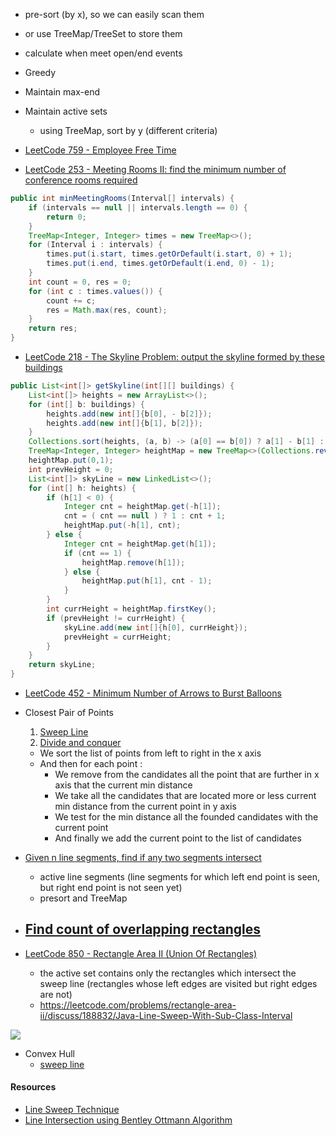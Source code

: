 - pre-sort (by x), so we can easily scan them
- or use TreeMap/TreeSet to store them
- calculate when meet open/end events
- Greedy
- Maintain max-end
- Maintain active sets
  - using TreeMap, sort by y (different criteria)

- [LeetCode 759 - Employee Free Time](https://zxi.mytechroad.com/blog/geometry/leetcode-759-employee-free-time/)
- [LeetCode 253 - Meeting Rooms II: find the minimum number of conference rooms required](https://www.jiuzhang.com/solutions/meeting-rooms-ii/)
```java
public int minMeetingRooms(Interval[] intervals) {
    if (intervals == null || intervals.length == 0) {
        return 0;
    }
    TreeMap<Integer, Integer> times = new TreeMap<>();
    for (Interval i : intervals) {
        times.put(i.start, times.getOrDefault(i.start, 0) + 1);
        times.put(i.end, times.getOrDefault(i.end, 0) - 1);
    }
    int count = 0, res = 0;
    for (int c : times.values()) {
        count += c;
        res = Math.max(res, count);
    }
    return res;
}
```

- [LeetCode 218 - The Skyline Problem: output the skyline formed by these buildings](https://codesolutiony.wordpress.com/2015/06/01/leetcode-the-skyline-problem-lintcode-building-outline/)
```java
public List<int[]> getSkyline(int[][] buildings) {
    List<int[]> heights = new ArrayList<>();
    for (int[] b: buildings) {
        heights.add(new int[]{b[0], - b[2]});
        heights.add(new int[]{b[1], b[2]});
    }
    Collections.sort(heights, (a, b) -> (a[0] == b[0]) ? a[1] - b[1] : a[0] - b[0]);
    TreeMap<Integer, Integer> heightMap = new TreeMap<>(Collections.reverseOrder());
    heightMap.put(0,1);
    int prevHeight = 0;
    List<int[]> skyLine = new LinkedList<>();
    for (int[] h: heights) {
        if (h[1] < 0) {
            Integer cnt = heightMap.get(-h[1]);
            cnt = ( cnt == null ) ? 1 : cnt + 1;
            heightMap.put(-h[1], cnt);
        } else {
            Integer cnt = heightMap.get(h[1]);
            if (cnt == 1) {
                heightMap.remove(h[1]);
            } else {
                heightMap.put(h[1], cnt - 1);
            }
        }
        int currHeight = heightMap.firstKey();
        if (prevHeight != currHeight) {
            skyLine.add(new int[]{h[0], currHeight});
            prevHeight = currHeight;
        }
    }
    return skyLine;
}
```
- [LeetCode 452 - Minimum Number of Arrows to Burst Balloons](https://leetcode.com/problems/minimum-number-of-arrows-to-burst-balloons/discuss/93703/Share-my-explained-Greedy-solution)


- Closest Pair of Points
  1. [Sweep Line](https://baptiste-wicht.com/posts/2010/04/closest-pair-of-point-plane-sweep-algorithm.html)
  2. [Divide and conquer](https://www.geeksforgeeks.org/closest-pair-of-points-using-divide-and-conquer-algorithm/)
  - We sort the list of points from left to right in the x axis
  - And then for each point :
    - We remove from the candidates all the point that are further in x axis that the current min distance
    - We take all the candidates that are located more or less current min distance from the current point in y axis
    - We test for the min distance all the founded candidates with the current point
    - And finally we add the current point to the list of candidates

- [Given n line segments, find if any two segments intersect](https://www.geeksforgeeks.org/given-a-set-of-line-segments-find-if-any-two-segments-intersect/)
  - active line segments (line segments for which left end point is seen, but right end point is not seen yet)
  - presort and TreeMap

- [Find count of overlapping rectangles](https://algs4.cs.princeton.edu/93intersection/IntervalIntersection.java.html)
  - 
- [LeetCode 850 - Rectangle Area II (Union Of Rectangles)](https://leetcode.com/articles/rectangle-area-ii/)
  - the active set contains only the rectangles which intersect the sweep line (rectangles whose left edges are visited but right edges are not)
  - <https://leetcode.com/problems/rectangle-area-ii/discuss/188832/Java-Line-Sweep-With-Sub-Class-Interval>
<img src='https://4.bp.blogspot.com/-hOf0MXmfv3U/XEAe3jD7hXI/AAAAAAAAUIU/taI2jjI2x0YixHshtKfyS6-ayXp9bWnnACLcBGAs/s640/12153052-27995daa57e94349a42362435b3d975c.jpg' />

- Convex Hull
  - [sweep line](https://www.hackerearth.com/practice/math/geometry/line-sweep-technique/tutorial/)

#### Resources
- [Line Sweep Technique](https://www.hackerearth.com/practice/math/geometry/line-sweep-technique/tutorial/)
- [Line Intersection using Bentley Ottmann Algorithm](https://www.hackerearth.com/practice/math/geometry/line-intersection-using-bentley-ottmann-algorithm/tutorial/)
